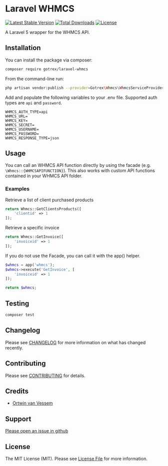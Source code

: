 # Laravel WHMCS

[![Latest Stable Version](https://poser.pugx.org/gotrex/laravel-whmcs/v/stable)](https://packagist.org/packages/gotrex/laravel-whmcs)
[![Total Downloads](https://poser.pugx.org/gotrex/laravel-whmcs/downloads)](https://packagist.org/packages/gotrex/laravel-whmcs)
[![License](https://poser.pugx.org/gotrex/laravel-whmcs/license)](https://packagist.org/packages/gotrex/laravel-whmcs)

A Laravel 5 wrapper for the WHMCS API.

## Installation

You can install the package via composer:

```bash
composer require gotrex/laravel-whmcs
```

From the command-line run:

```bash
php artisan vendor:publish --provider=Gotrex\Whmcs\WhmcsServiceProvider
```

Add and populate the following variables to your .env file. Supported auth types are `api` and `password`.

```env
WHMCS_AUTH_TYPE=api
WHMCS_URL=
WHMCS_KEY=
WHMCS_SECRET=
WHMCS_USERNAME=
WHMCS_PASSWORD=
WHMCS_RESPONSE_TYPE=json
```

## Usage

You can call an WHMCS API function directly by using the facade (e.g. `\Whmcs::{WHMCSAPIFUNCTION}`). This also works with custom API functions contained in your WHMCS API folder.

### Examples

Retrieve a list of client purchased products

``` php
return Whmcs::GetClientsProducts([
    'clientid' => 1
]);
```

Retrieve a specific invoice

``` php
return Whmcs::GetInvoice([
    'invoiceid' => 1
]);
```

If you do not use the Facade, you can call it with the app() helper.

```php
$whmcs = app('whmcs');
$whmcs->execute('GetInvoice', [
    'invoiceid' => 1
]);

return $whmcs;
```

## Testing

``` bash
composer test
```

## Changelog

Please see [CHANGELOG](CHANGELOG.md) for more information on what has changed recently.

## Contributing

Please see [CONTRIBUTING](CONTRIBUTING.md) for details.

## Credits

- [Ortwin van Vessem](https://github.com/ovvessem)

## Support

[Please open an issue in github](https://github.com/gotrex/laravel-whmcs/issues)

## License

The MIT License (MIT). Please see [License File](LICENSE.md) for more information.
